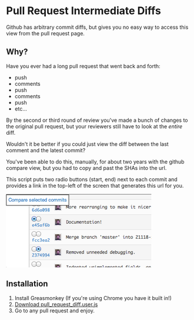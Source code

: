# Pull Request Intermediate Diffs
Github has arbitrary commit diffs, but gives you no easy way to access this
view from the pull request page.

## Why?
Have you ever had a long pull request that went back and forth:

* push
* comments
* push
* comments
* push
* etc...

By the second or third round of review you've made a bunch of changes to the
original pull request, but your reviewers still have to look at the *entire*
diff.

Wouldn't it be better if you could just view the diff between the last comment
and the latest commit?

You've been able to do this, manually, for about two years with the github
compare view, but you had to copy and past the SHAs into the url.

This script puts two radio buttons (start, end) next to each commit and
provides a link in the top-left of the screen that generates this url for you.

![Screenshot](https://github.com/sbuss/pull_request_intermediate_diffs/raw/master/images/screenshot1.png)

## Installation
1. Install Greasmonkey (If you're using Chrome you have it built in!)
2. [Download pull_request_diff.user.js](https://github.com/sbuss/pull_request_intermediate_diffs/raw/master/pull_request_diff.user.js)
3. Go to any pull request and enjoy.
